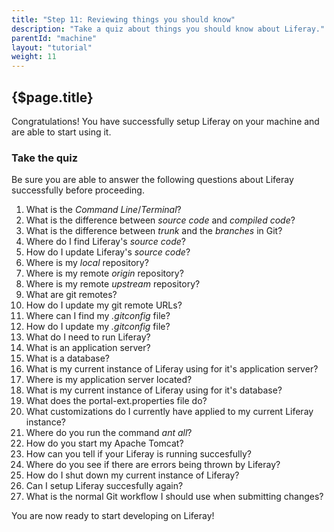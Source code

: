 ```yaml
---
title: "Step 11: Reviewing things you should know"
description: "Take a quiz about things you should know about Liferay."
parentId: "machine"
layout: "tutorial"
weight: 11
---
```


## {$page.title}

Congratulations! You have successfully setup Liferay on your machine and are able to start using it.

### Take the quiz
Be sure you are able to answer the following questions about Liferay successfully before proceeding.

1. What is the *Command Line*/*Terminal*?
2. What is the difference between *source code* and *compiled code*?
3. What is the difference between *trunk* and the *branches* in Git?
4. Where do I find Liferay's *source code*?
5. How do I update Liferay's *source code*?
5. Where is my *local* repository?
6. Where is my remote *origin* repository?
7. Where is my remote *upstream* repository?
8. What are git remotes?
9. How do I update my git remote URLs?
10. Where can I find my *.gitconfig* file?
11. How do I update my *.gitconfig* file?
12. What do I need to run Liferay?
13. What is an application server?
14. What is a database?
15. What is my current instance of Liferay using for it's application server?
16. Where is my application server located?
17. What is my current instance of Liferay using for it's database?
18. What does the portal-ext.properties file do?
19. What customizations do I currently have applied to my current Liferay instance?
20. Where do you run the command *ant all*?
21. How do you start my Apache Tomcat?
22. How can you tell if your Liferay is running succesfully?
23. Where do you see if there are errors being thrown by Liferay?
24. How do I shut down my current instance of Liferay?
25. Can I setup Liferay succesfully again?
26. What is the normal Git workflow I should use when submitting changes?

You are now ready to start developing on Liferay!